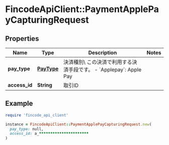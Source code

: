 # FincodeApiClient::PaymentApplePayCapturingRequest

## Properties

| Name | Type | Description | Notes |
| ---- | ---- | ----------- | ----- |
| **pay_type** | [**PayType**](PayType.md) | 決済種別\\ この決済で利用する決済手段です。  - &#x60;Applepay&#x60;: Apple Pay  |  |
| **access_id** | **String** | 取引ID  |  |

## Example

```ruby
require 'fincode_api_client'

instance = FincodeApiClient::PaymentApplePayCapturingRequest.new(
  pay_type: null,
  access_id: a_**********************
)
```

